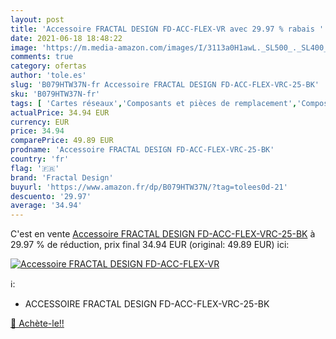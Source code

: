 ```yaml
---
layout: post
title: 'Accessoire FRACTAL DESIGN FD-ACC-FLEX-VR avec 29.97 % rabais '
date: 2021-06-18 18:48:22
image: 'https://m.media-amazon.com/images/I/3113a0H1awL._SL500_._SL400_.jpg'
comments: true
category: ofertas
author: 'tole.es'
slug: 'B079HTW37N-fr Accessoire FRACTAL DESIGN FD-ACC-FLEX-VRC-25-BK'
sku: 'B079HTW37N-fr'
tags: [ 'Cartes réseaux','Composants et pièces de remplacement','Composants internes','Informatique','fractal design', ]
actualPrice: 34.94 EUR
currency: EUR
price: 34.94
comparePrice: 49.89 EUR
prodname: 'Accessoire FRACTAL DESIGN FD-ACC-FLEX-VRC-25-BK'
country: 'fr'
flag: '🇫🇷'
brand: 'Fractal Design'
buyurl: 'https://www.amazon.fr/dp/B079HTW37N/?tag=tolees0d-21'
descuento: '29.97'
average: '34.94'
---
```


C'est en vente [Accessoire FRACTAL DESIGN FD-ACC-FLEX-VRC-25-BK](https://www.amazon.fr/dp/B079HTW37N/?tag=tolees0d-21)  à  29.97 % de réduction, prix final  34.94 EUR (original: 49.89 EUR) ici:

[![Accessoire FRACTAL DESIGN FD-ACC-FLEX-VR](https://m.media-amazon.com/images/I/3113a0H1awL._SL500_._SL400_.jpg)](https://www.amazon.fr/dp/B079HTW37N/?tag=tolees0d-21)

ℹ️:

- ACCESSOIRE FRACTAL DESIGN FD-ACC-FLEX-VRC-25-BK

[🛒 Achète-le!!](https://www.amazon.fr/dp/B079HTW37N/?tag=tolees0d-21)
